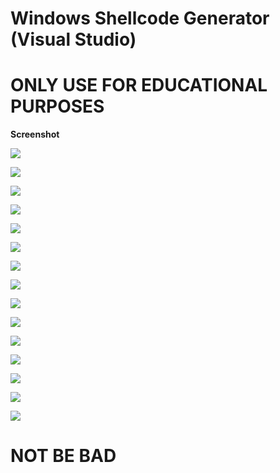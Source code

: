 # Windows Shellcode Generator (Visual Studio)



# ONLY USE FOR EDUCATIONAL PURPOSES

**Screenshot**

![](/screenshot/1.png)

![](/screenshot/3.png)

![](/screenshot/2.png)

![](/screenshot/4.png)

![](/screenshot/5.png)

![](/screenshot/6.png)

![](/screenshot/7.png)

![](/screenshot/8.png)

![](/screenshot/9.png)

![](/screenshot/10.png)

![](/screenshot/11.png)

![](/screenshot/12.png)

![](/screenshot/13.png)

![](/screenshot/14.png)

![](/screenshot/15.png)

# NOT BE BAD

